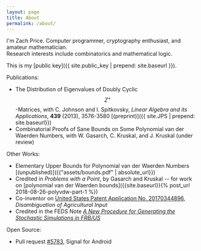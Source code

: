 ```yaml
---
layout: page
title: About
permalink: /about/
---
```


I'm Zach Price. Computer programmer, cryptography enthusiast, and amateur mathematician.  
Research interests include combinatorics and mathematical logic.

This is my [public key]({{ site.public_key | prepend: site.baseurl }}).

Publications:

* The Distribution of Eigenvalues of Doubly Cyclic $$Z^+$$-Matrices, with C. Johnson and I. Spitkovsky,
_Linear Algebra and its Applications_, **439** (2013), 3576-3580 [(preprint)]({{ site.JPS | prepend: site.baseurl}})
* Combinatorial Proofs of Sane Bounds on Some Polynomial van der Waerden Numbers, with W. Gasarch, C. Kruskal, and J. Kruskal (under review)

Other Works:

* Elementary Upper Bounds for Polynomial van der Waerden Numbers [(unpublished)]({{"assets/bounds.pdf" | absolute_url}})
* Credited in _Problems with a Point_, by Gasarch and Kruskal -- for work on [polynomial van der Waerden bounds]({{site.baseurl}}{% post_url 2018-08-26-polyvdw-part-1 %})
* Co-inventor on [United States Patent Application No. 20170344896](http://appft.uspto.gov/netacgi/nph-Parser?Sect1=PTO1&Sect2=HITOFF&d=PG01&p=1&u=%2Fnetahtml%2FPTO%2Fsrchnum.html&r=1&f=G&l=50&s1=%2220170344896%22),
_Disambiguation of Agricultural Input_
* Credited in the FEDS Note [_A New Procedure for Generating the Stochastic Simulations in FRB/US_](https://www.federalreserve.gov/econres/notes/feds-notes/new-procedure-for-generating-the-stochastic-simulations-in-frb-us-20190307.htm)

Open Source:

* Pull request [#5783](https://github.com/WhisperSystems/Signal-Android/pull/5783), Signal for Android
